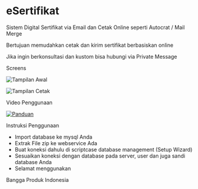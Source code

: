 # eSertifikat
Sistem Digital Sertifikat via Email dan Cetak Online seperti Autocrat / Mail Merge

Bertujuan memudahkan cetak dan kirim sertifikat berbasiskan online

Jika ingin berkonsultasi dan kustom bisa hubungi via Private Message

Screens

![Tampilan Awal](https://raw.githubusercontent.com/jaisyullah/eSertifikat/master/Screenshot%201.png)

![Tampilan Cetak](https://raw.githubusercontent.com/jaisyullah/eSertifikat/master/Screenshot%202.png)

Video Penggunaan

[![Panduan](https://i9.ytimg.com/vi/PVAMdXBvIys/maxresdefault.jpg?time=1590924763267&sqp=CLiqzvYF&rs=AOn4CLBxPVigzlRFV6XDMVr_aEQVyx43Gw)](https://www.youtube.com/watch?v=PVAMdXBvIys "Video Title")

Instruksi Penggunaan

- Import database ke mysql Anda
- Extrak File zip ke webservice Ada
- Buat koneksi dahulu di scriptcase database management (Setup Wizard)
- Sesuaikan koneksi dengan database pada server, user dan juga sandi database Anda
- Selamat menggunakan

Bangga Produk Indonesia
